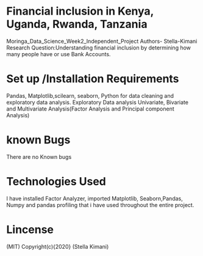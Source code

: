 # Financial inclusion in Kenya, Uganda, Rwanda, Tanzania
Moringa_Data_Science_Week2_Independent_Project
Authors- Stella-Kimani
Research Question:Understanding financial inclusion by determining how many people have or use Bank Accounts.
# Set up /Installation Requirements

Pandas, Matplotlib,scilearn, seaborn, Python  for data cleaning and exploratory data analysis.
Exploratory Data analysis
Univariate, Bivariate and Multivariate Analysis(Factor Analysis and Principal component Analysis)
# known Bugs
There are no Known bugs 
# Technologies Used 
I have installed Factor Analyzer, imported Matplotlib, Seaborn,Pandas, Numpy and pandas profiling that i have used throughout the entire project.
# Lincense 
(MIT)
Copyright(c){2020} (Stella Kimani)

